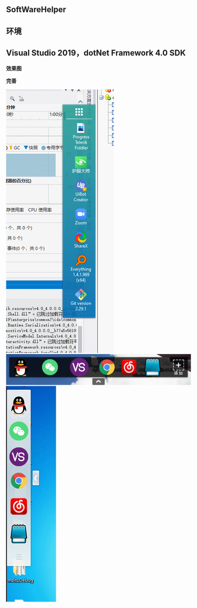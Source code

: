 ## SoftWareHelper
## 环境

## Visual Studio 2019，dotNet Framework 4.0 SDK
 
 
 
__效果图__ 


__完善__  

<img src="Images/GIFNew.gif"/>
<img src="/Images/2.png"/>
<img src="/Images/gif.gif"/>
